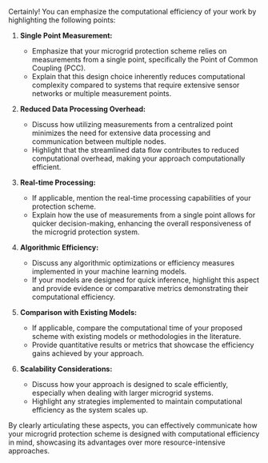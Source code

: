 Certainly! You can emphasize the computational efficiency of your work by highlighting the following points:

1. **Single Point Measurement:**
   - Emphasize that your microgrid protection scheme relies on measurements from a single point, specifically the Point of Common Coupling (PCC).
   - Explain that this design choice inherently reduces computational complexity compared to systems that require extensive sensor networks or multiple measurement points.

2. **Reduced Data Processing Overhead:**
   - Discuss how utilizing measurements from a centralized point minimizes the need for extensive data processing and communication between multiple nodes.
   - Highlight that the streamlined data flow contributes to reduced computational overhead, making your approach computationally efficient.

3. **Real-time Processing:**
   - If applicable, mention the real-time processing capabilities of your protection scheme. 
   - Explain how the use of measurements from a single point allows for quicker decision-making, enhancing the overall responsiveness of the microgrid protection system.

4. **Algorithmic Efficiency:**
   - Discuss any algorithmic optimizations or efficiency measures implemented in your machine learning models.
   - If your models are designed for quick inference, highlight this aspect and provide evidence or comparative metrics demonstrating their computational efficiency.

5. **Comparison with Existing Models:**
   - If applicable, compare the computational time of your proposed scheme with existing models or methodologies in the literature.
   - Provide quantitative results or metrics that showcase the efficiency gains achieved by your approach.

6. **Scalability Considerations:**
   - Discuss how your approach is designed to scale efficiently, especially when dealing with larger microgrid systems.
   - Highlight any strategies implemented to maintain computational efficiency as the system scales up.

By clearly articulating these aspects, you can effectively communicate how your microgrid protection scheme is designed with computational efficiency in mind, showcasing its advantages over more resource-intensive approaches.